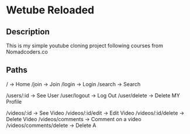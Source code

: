 # Wetube Reloaded

## Description 
This is my simple youtube cloning project following courses from Nomadcoders.co 


## Paths

/ -> Home
/join -> Join
/login -> Login
/search -> Search

/users/:id -> See User
/user/logout -> Log Out
/user/delete -> Delete MY Profile

/videos/:id -> See Video
/videos/:id/edit -> Edit Video
/videos/:id/delete -> Delete Video
/videos/comments -> Comment on a video
/videos/comments/delete -> Delete A
